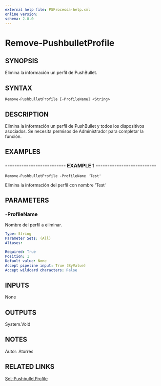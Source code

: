 ```yaml
---
external help file: PSProcessa-help.xml
online version: 
schema: 2.0.0
---
```


# Remove-PushbulletProfile

## SYNOPSIS
Elimina la información un perfil de PushBullet.

## SYNTAX

```
Remove-PushbulletProfile [-ProfileName] <String>
```

## DESCRIPTION
Elimina la información un perfil de PushBullet y todos los dispositivos asociados.
Se necesita permisos de Administrador para completar la función.

## EXAMPLES

### -------------------------- EXAMPLE 1 --------------------------
```
Remove-PushbulletProfile -ProfileName 'Test'
```

Elimina la información del perfil con nombre 'Test'

## PARAMETERS

### -ProfileName
Nombre del perfil a eliminar.

```yaml
Type: String
Parameter Sets: (All)
Aliases: 

Required: True
Position: 1
Default value: None
Accept pipeline input: True (ByValue)
Accept wildcard characters: False
```

## INPUTS
None

## OUTPUTS

System.Void

## NOTES
Autor: Atorres

## RELATED LINKS

[Set-PushbulletProfile](Set-PushbulletProfile.md)

